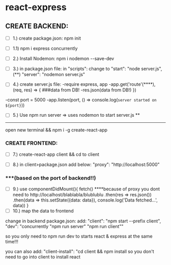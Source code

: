 # react-express

## CREATE BACKEND:

- [ ] 1.) create package.json: npm init

- [ ] 1.1) npm i express concurrently

- [ ] 2.) Install Nodemon: npm i nodemon --save-dev

- [ ] 3.) in package.json file:
in "scripts": change to 
"start": "node server.js", (**)
"server": "nodemon server.js"

- [ ] 4.) create server.js file:
-require express, app
-app.get('route'(****), (req, res) => {
 ###data from DB!
-res.json(data from DB!)
})

-const port = 5000
-app.listen(port, () => console.log(`server started on ${port}`))

- [ ] 5.) Use npm run server => uses nodemon to start server.js **

--------------------------------------------------------------------------------------------------
open new terminal && npm i -g create-react-app 

### CREATE FRONTEND:

- [ ] 7.) create-react-app client && cd to client

- [ ] 8.) in client>package.json
add below: 
"proxy": "http://localhost:5000" 
### ***(based on the port of backend!!)

- [ ] 9.) use 
	componentDidMount(){
		fetch(<route of backend>) ****because of proxy you dont need to http://localhost/blablabla/blublublu
		.then(res => res.json())
		.then(data => this.setState({data: data}), console.log('Data fetched...', data))
	}
- [ ] 10.) map the data to frontend

change in backend package.json:
add:
"client": "npm start --prefix client",
"dev": "concurrently \"npm run server\" \"npm run client\""

so you only need to npm run dev to starts react & express at the same time!!!

you can also add:
"client-install": "cd client && npm install 
so you don't need to go into client to install react
